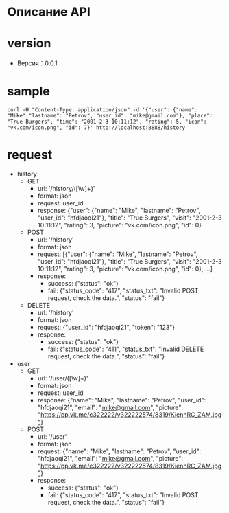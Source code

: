Описание API
=============

# version
 - Версия：0.0.1

# sample
```
curl -H "Content-Type: application/json" -d '{"user": {"name": "Mike","lastname": "Petrov", "user_id": "mike@gmail.com"}, "place": "True Burgers", "time": "2001-2-3 10:11:12", "rating": 5, "icon": "vk.com/icon.png", "id": 7}' http://localhost:8888/history
```

# request
- history
    - GET
        - url: '/history/([\w]+)'
        - format: json
        - request: user_id
        - response: {"user": {"name": "Mike", "lastname": "Petrov", "user_id": "hfdjaoqi21"}, "title": "True Burgers", "visit": "2001-2-3 10:11:12", "rating": 3, "picture": "vk.com/icon.png", "id": 0}
    - POST
        - url: '/history'
        - format: json
        - request: [{"user": {"name": "Mike", "lastname": "Petrov", "user_id": "hfdjaoqi21"}, "title": "True Burgers", "visit": "2001-2-3 10:11:12", "rating": 3, "picture": "vk.com/icon.png", "id": 0}, ...]
        - response:
            - success: {"status": "ok"}
            - fail: {"status_code": "417", "status_txt": "Invalid POST request, check the data.", "status": "fail"}
    - DELETE
        - url: '/history'
        - format: json
        - request: {"user_id": "hfdjaoqi21", "token": "123"}
        - response:
            - success: {"status": "ok"}
            - fail: {"status_code": "411", "status_txt": "Invalid DELETE request, check the data.", "status": "fail"}
- user
    - GET
        - url: '/user/([\w]+)'
        - format: json
        - request: user_id
        - response: {"name": "Mike", "lastname": "Petrov", "user_id": "hfdjaoqi21", "email": "mike@gmail.com", "picture": "https://pp.vk.me/c322222/v322222574/8319/KiennRC_ZAM.jpg"}
    - POST
        - url: '/user'
        - format: json
        - request: {"name": "Mike", "lastname": "Petrov", "user_id": "hfdjaoqi21", "email": "mike@gmail.com", "picture": "https://pp.vk.me/c322222/v322222574/8319/KiennRC_ZAM.jpg"}
        - response:
            - success: {"status": "ok"}
            - fail: {"status_code": "417", "status_txt": "Invalid POST request, check the data.", "status": "fail"}